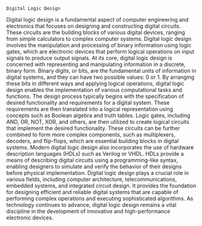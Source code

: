                                                                                                                               Digital Logic Design


Digital logic design is a fundamental aspect of computer engineering and electronics that focuses on designing and constructing digital circuits. These circuits are the building blocks of various digital devices, ranging from simple calculators to complex computer systems. Digital logic design involves the manipulation and processing of binary information using logic gates, which are electronic devices that perform logical operations on input signals to produce output signals.
At its core, digital logic design is concerned with representing and manipulating information in a discrete, binary form. Binary digits, or bits, are the fundamental units of information in digital systems, and they can have two possible values: 0 or 1. By arranging these bits in different ways and applying logical operations, digital logic design enables the implementation of various computational tasks and functions.
The design process typically begins with the specification of desired functionality and requirements for a digital system. These requirements are then translated into a logical representation using concepts such as Boolean algebra and truth tables. Logic gates, including AND, OR, NOT, XOR, and others, are then utilized to create logical circuits that implement the desired functionality. These circuits can be further combined to form more complex components, such as multiplexers, decoders, and flip-flops, which are essential building blocks in digital systems. Modern digital logic design also incorporates the use of hardware description languages (HDLs) such as Verilog or VHDL. HDLs provide a means of describing digital circuits using a programming-like syntax, enabling designers to simulate and verify the behavior of their designs before physical implementation.
Digital logic design plays a crucial role in various fields, including computer architecture, telecommunications, embedded systems, and integrated circuit design. It provides the foundation for designing efficient and reliable digital systems that are capable of performing complex operations and executing sophisticated algorithms. As technology continues to advance, digital logic design remains a vital discipline in the development of innovative and high-performance electronic devices.
